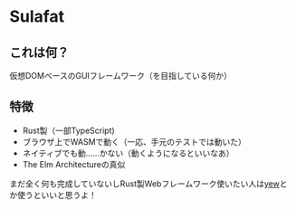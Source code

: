 # Sulafat

## これは何？

仮想DOMベースのGUIフレームワーク（を目指している何か）

## 特徴

* Rust製（一部TypeScript)
* ブラウザ上でWASMで動く（一応、手元のテストでは動いた）
* ネイティブでも動……かない（動くようになるといいなあ）
* The Elm Architectureの真似

まだ全く何も完成していないしRust製Webフレームワーク使いたい人は[yew](https://github.com/yewstack/yew)とか使うといいと思うよ！
